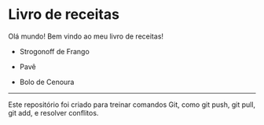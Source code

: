 # Livro de receitas

Olá mundo! Bem vindo ao meu livro de receitas!

- Strogonoff de Frango

- Pavê

- Bolo de Cenoura







____

Este repositório foi criado para treinar comandos Git, como git push, git pull, git add, e resolver conflitos.
